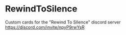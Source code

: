 # RewindToSilence
Custom cards for the "Rewind To SIlence" discord server https://discord.com/invite/npyP9rwYsR
